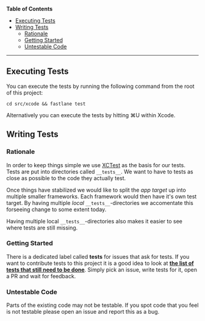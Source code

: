 **Table of Contents**

- [Executing Tests](#executing-tests)
- [Writing Tests](#writing-tests)
  - [Rationale](#rationale)
  - [Getting Started](#getting-started)
  - [Untestable Code](#untestable-code)

---

## Executing Tests
You can execute the tests by running the following command from the root of this project:

```
cd src/xcode && fastlane test
```

Alternatively you can execute the tests by hitting ⌘U within Xcode.

## Writing Tests

### Rationale
In order to keep things simple we use [XCTest](https://developer.apple.com/documentation/xctest) as the basis for our tests. Tests are put into directories called `__tests__`. We want to have to tests as close as possible to the code they actually test. 

Once things have stabilized we would like to split the *app target* up into multiple smaller frameworks. Each framework would then have it's own test target. By having multiple *local* `__tests__`-directories we accomentate this forseeing change to some extent today.

Having multiple local `__tests__`-directories also makes it easier to see where tests are still missing.

### Getting Started
There is a dedicated label called **tests** for issues that ask for tests. If you want to contribute tests to this project it is a good idea to look at **[the list of tests that still need to be done](https://github.com/corona-warn-app/cwa-app-ios/issues?q=is%3Aissue+is%3Aopen+label%3A%22tests%22)**. Simply pick an issue, write tests for it, open a PR and wait for feedback.

### Untestable Code
Parts of the existing code may not be testable. If you spot code that you feel is not testable please open an issue and report this as a bug.